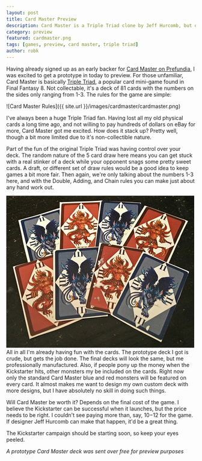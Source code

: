 ```yaml
---
layout: post
title: Card Master Preview
description: Card Master is a Triple Triad clone by Jeff Hurcomb, but does it live up to the classic Final Fantasy 8 mini-game?
category: preview
featured: cardmaster.png
tags: [games, preview, card master, triple triad]
author: robk
---
```


Having already signed up as an early backer for [Card Master on Prefundia](http://www.purplepawn.com/2016/05/card-master-up-on-prefundia/), I was excited to get a prototype in today to preview. For those unfamiliar, Card Master is basically [Triple Triad](http://finalfantasy.wikia.com/wiki/Triple_Triad), a popular card mini-game found in Final Fantasy 8. Not collectable, it's a deck of 81 cards with the numbers on the sides only ranging from 1-3. The rules for the game are simple:

![Card Master Rules]({{ site.url }}/images/cardmaster/cardmaster.png)

I've always been a huge Triple Triad fan. Having lost all my old physical cards a long time ago, and not willing to pay hundreds of dollars on eBay for more, Card Master got me excited. How does it stack up? Pretty well, though a bit more limited due to it's non-collectible nature.

Part of the fun of the original Triple Triad was having control over your deck. The random nature of the 5 card draw here means you can get stuck with a real stinker of a deck while your opponent snags some pretty sweet cards. A draft, or different set of draw rules would be a good idea to keep games a bit more fair. Then again, we're only talking about the numbers 1-3 here, and with the Double, Adding, and Chain rules you can make just about any hand work out.

<img src="/images/cardmaster/cards.jpg" class="float-right" alt="Card Master Cards"/>All in all I'm already having fun with the cards. The prototype deck I got is crude, but gets the job done. The final decks will look the same, but me professionally manufactured. Also, if people pony up the money when the Kickstarter hits, other monsters my be included on the cards. Right now only the standard Card Master blue and red monsters will be featured on every card. It almost makes me want to design my own custom deck with more designs, but I have absolutely no skill in doing such things.

Will Card Master be worth it? Depends on the final cost of the game. I believe the Kickstarter can be successful when it launches, but the price needs to be right. I couldn't see paying more than, say, $10-$12 for the game. If designer Jeff Hurcomb can make that happen, it'd be a great thing.

The Kickstarter campaign should be starting soon, so keep your eyes peeled.

*A prototype Card Master deck was sent over free for preview purposes*
